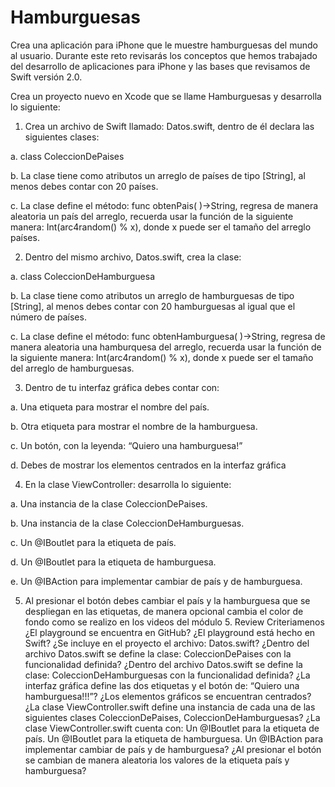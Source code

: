 # Hamburguesas

Crea una aplicación para iPhone que le muestre hamburguesas del mundo al usuario. Durante este reto revisarás los conceptos que hemos trabajado del desarrollo de aplicaciones para iPhone y las bases que revisamos de Swift versión 2.0.

Crea un proyecto nuevo en Xcode que se llame Hamburguesas y desarrolla lo siguiente:

1. Crea un archivo de Swift llamado: Datos.swift, dentro de él declara las siguientes clases:

a. class ColeccionDePaises

b. La clase tiene como atributos un arreglo de países de tipo [String], al menos debes contar con 20 países.

c. La clase define el método: func obtenPais( )->String, regresa de manera aleatoria un país del arreglo, recuerda usar la función de la siguiente manera: Int(arc4random() % x), donde x puede ser el tamaño del arreglo países.

2. Dentro del mismo archivo, Datos.swift, crea la clase:

a. class ColeccionDeHamburguesa

b. La clase tiene como atributos un arreglo de hamburguesas de tipo [String], al menos debes contar con 20 hamburguesas al igual que el número de países.

c. La clase define el método: func obtenHamburguesa( )->String, regresa de manera aleatoria una hamburquesa del arreglo, recuerda usar la función de la siguiente manera: Int(arc4random() % x), donde x puede ser el tamaño del arreglo de hamburguesas.

3. Dentro de tu interfaz gráfica debes contar con:

a. Una etiqueta para mostrar el nombre del país.

b. Otra etiqueta para mostrar el nombre de la hamburguesa.

c. Un botón, con la leyenda: “Quiero una hamburguesa!”

d. Debes de mostrar los elementos centrados en la interfaz gráfica

4. En la clase ViewController: desarrolla lo siguiente:

a. Una instancia de la clase ColeccionDePaises.

b. Una instancia de la clase ColeccionDeHamburguesas.

c. Un @IBoutlet para la etiqueta de país.

d. Un @IBoutlet para la etiqueta de hamburguesa.

e. Un @IBAction para implementar cambiar de país y de hamburguesa.

5. Al presionar el botón debes cambiar el país y la hamburguesa que se despliegan en las etiquetas, de manera opcional cambia el color de fondo como se realizo en los videos del módulo 5.
Review Criteriamenos 
¿El playground se encuentra en GitHub?
¿El playground está hecho en Swift?
¿Se incluye en el proyecto el archivo: Datos.swift?
¿Dentro del archivo Datos.swift se define la clase: ColeccionDePaises con la funcionalidad definida?
¿Dentro del archivo Datos.swift se define la clase: ColeccionDeHamburguesas con la funcionalidad definida?
¿La interfaz gráfica define las dos etiquetas y el botón de: “Quiero una hamburguesa!!!”?
¿Los elementos gráficos se encuentran centrados?
¿La clase ViewController.swift define una instancia de cada una de las siguientes clases ColeccionDePaises,  ColeccionDeHamburguesas?
¿La clase ViewController.swift cuenta con: Un @IBoutlet para la etiqueta de país. Un @IBoutlet para la etiqueta de hamburguesa. Un @IBAction para implementar cambiar de país y de hamburguesa?
¿Al presionar el botón se cambian de manera aleatoria los valores de la etiqueta país y hamburguesa?
